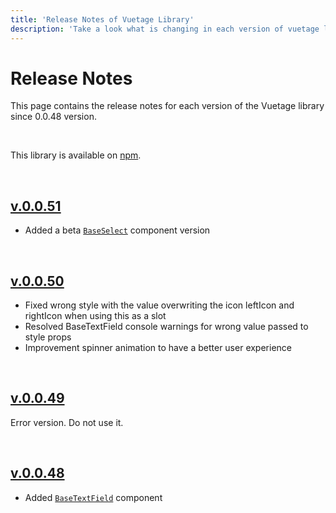 ```yaml
---
title: 'Release Notes of Vuetage Library'
description: 'Take a look what is changing in each version of vuetage library.'
---
```


# Release Notes

This page contains the release notes for each version of the Vuetage library since 0.0.48 version.

<br>

This library is available on [npm](https://www.npmjs.com/package/vuetage).

<br>

<h2>
    <a href="https://www.npmjs.com/package/vuetage/v/0.0.51" target="_blank" rel="noopener noreferrer">
        v.0.0.51
    </a>
</h2>

- Added a beta [`BaseSelect`](https://vuetage.vertocode.com/docs/components/base-select) component version

<br>

<h2>
    <a href="https://www.npmjs.com/package/vuetage/v/0.0.50" target="_blank" rel="noopener noreferrer">
        v.0.0.50
    </a>
</h2>

- Fixed wrong style with the value overwriting the icon leftIcon and rightIcon when using this as a slot
- Resolved BaseTextField console warnings for wrong value passed to style props
- Improvement spinner animation to have a better user experience

<br>

<h2>
    <a href="https://www.npmjs.com/package/vuetage/v/0.0.49" target="_blank" rel="noopener noreferrer">
        v.0.0.49
    </a>
</h2>

Error version. Do not use it.

<br>

<h2>
    <a href="https://www.npmjs.com/package/vuetage/v/0.0.48" target="_blank" rel="noopener noreferrer">
        v.0.0.48
    </a>
</h2>

- Added [`BaseTextField`](https://vuetage.vertocode.com/docs/components/base-text-field) component

